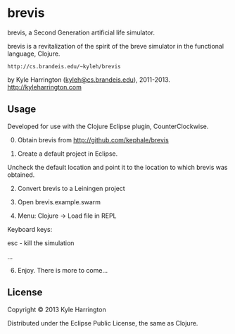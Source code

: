 # brevis

brevis, a Second Generation artificial life simulator.

brevis is a revitalization of the spirit of the breve simulator in the functional
language, Clojure.
	
	http://cs.brandeis.edu/~kyleh/brevis

by Kyle Harrington (kyleh@cs.brandeis.edu), 2011-2013.
   http://kyleharrington.com

## Usage

Developed for use with the Clojure Eclipse plugin, CounterClockwise.

0. Obtain brevis from http://github.com/kephale/brevis

1. Create a default project in Eclipse. 

Uncheck the default location and point it to the location to which brevis was obtained.

2. Convert brevis to a Leiningen project

3. Open brevis.example.swarm

4. Menu: Clojure -> Load file in REPL

Keyboard keys:

esc - kill the simulation

...

6. Enjoy. There is more to come...

## License

Copyright © 2013 Kyle Harrington

Distributed under the Eclipse Public License, the same as Clojure.
